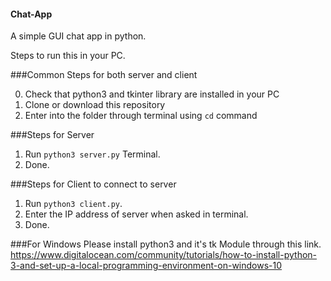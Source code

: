 #### Chat-App
A simple GUI chat app in python.

Steps to run this in your PC.

###Common Steps for both server and client

0. Check that python3 and tkinter library are installed in your PC
1. Clone or download this repository
2. Enter into the folder through terminal using ```cd``` command

###Steps for Server

1. Run ```python3 server.py``` Terminal.
2. Done.

###Steps for Client to connect to server

1. Run ```python3 client.py```.
2. Enter the IP address of server when asked in terminal.
3. Done.

###For Windows
Please install python3 and it's tk Module through this link.
https://www.digitalocean.com/community/tutorials/how-to-install-python-3-and-set-up-a-local-programming-environment-on-windows-10

